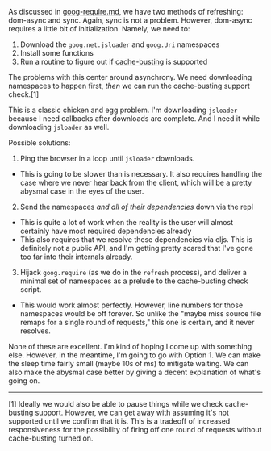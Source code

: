 As discussed in [goog-require.md](./goog-require.md), we have two methods of
refreshing: dom-async and sync. Again, sync is not a problem. However,
dom-async requires a little bit of initialization. Namely, we need to:

1. Download the `goog.net.jsloader` and `goog.Uri` namespaces
2. Install some functions
3. Run a routine to figure out if [cache-busting](./source-maps.md) is supported

The problems with this center around asynchrony. We need downloading
namespaces to happen first, _then_ we can run the cache-busting support
check.[1]

This is a classic chicken and egg problem. I'm downloading `jsloader` because I
need callbacks after downloads are complete. And I need it while downloading
`jsloader` as well.

Possible solutions:

1. Ping the browser in a loop until `jsloader` downloads.
  * This is going to be slower than is necessary. It also requires handling the
    case where we never hear back from the client, which will be a pretty
    abysmal case in the eyes of the user.
2. Send the namespaces _and all of their dependencies_ down via the repl
  * This is quite a lot of work when the reality is the user will almost
    certainly have most required dependencies already
  * This also requires that we resolve these dependencies via cljs. This is
    definitely not a public API, and I'm getting pretty scared that I've gone
    too far into their internals already.
3. Hijack `goog.require` (as we do in the `refresh` process), and deliver a
   minimal set of namespaces as a prelude to the cache-busting check script.
  * This would work almost perfectly. However, line numbers for those
    namespaces would be off forever. So unlike the "maybe miss source file
    remaps for a single round of requests," this one is certain, and it never
    resolves.

None of these are excellent. I'm kind of hoping I come up with something else.
However, in the meantime, I'm going to go with Option 1. We can make the sleep
time fairly small (maybe 10s of ms) to mitigate waiting. We can also make the
abysmal case better by giving a decent explanation of what's going on.

---
[1]
Ideally we would also be able to pause things while we check cache-busting
support. However, we can get away with assuming it's not supported until we
confirm that it is. This is a tradeoff of increased responsiveness for the
possibility of firing off one round of requests without cache-busting turned on.
